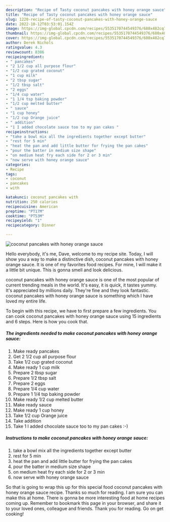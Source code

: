 ```yaml
---
description: "Recipe of Tasty coconut pancakes with honey orange sauce"
title: "Recipe of Tasty coconut pancakes with honey orange sauce"
slug: 1220-recipe-of-tasty-coconut-pancakes-with-honey-orange-sauce
date: 2022-10-12T03:53:01.154Z
image: https://img-global.cpcdn.com/recipes/5535170744549376/680x482cq70/coconut-pancakes-with-honey-orange-sauce-recipe-main-photo.jpg
thumbnail: https://img-global.cpcdn.com/recipes/5535170744549376/680x482cq70/coconut-pancakes-with-honey-orange-sauce-recipe-main-photo.jpg
cover: https://img-global.cpcdn.com/recipes/5535170744549376/680x482cq70/coconut-pancakes-with-honey-orange-sauce-recipe-main-photo.jpg
author: Derek Nichols
ratingvalue: 4.3
reviewcount: 8386
recipeingredient:
- " pancakes"
- "2 1/2 cup all purpose flour"
- "1/2 cup grated coconut"
- "1 cup milk"
- "2 tbsp sugar"
- "1/2 tbsp salt"
- "2 eggs"
- "1/4 cup water"
- "1 1/4 tsp baking powder"
- "1/2 cup melted butter"
- " sauce"
- "1 cup honey"
- "1/2 cup Orange juice"
- " addition"
- "1 I added chocolate sauce too to my pan cakes "
recipeinstructions:
- "take a bowl mix all the ingredients together except butter"
- "rest for 5 min"
- "heat the pan and add little butter for frying the pan cakes"
- "pour the batter in medium size shape"
- "on medium heat fry each side for 2 or 3 min"
- "now serve with honey orange sauce"
categories:
- Recipe
tags:
- coconut
- pancakes
- with

katakunci: coconut pancakes with 
nutrition: 250 calories
recipecuisine: American
preptime: "PT17M"
cooktime: "PT53M"
recipeyield: "1"
recipecategory: Dinner

---
```



![coconut pancakes with honey orange sauce](https://img-global.cpcdn.com/recipes/5535170744549376/680x482cq70/coconut-pancakes-with-honey-orange-sauce-recipe-main-photo.jpg)

Hello everybody, it's me, Dave, welcome to my recipe site. Today, I will show you a way to make a distinctive dish, coconut pancakes with honey orange sauce. It is one of my favorites food recipes. For mine, I will make it a little bit unique. This is gonna smell and look delicious.



coconut pancakes with honey orange sauce is one of the most popular of current trending meals in the world. It's easy, it is quick, it tastes yummy. It's appreciated by millions daily. They're fine and they look fantastic. coconut pancakes with honey orange sauce is something which I have loved my entire life.


To begin with this recipe, we have to first prepare a few ingredients. You can cook coconut pancakes with honey orange sauce using 15 ingredients and 6 steps. Here is how you cook that.

<!--inarticleads1-->

##### The ingredients needed to make coconut pancakes with honey orange sauce:

1. Make ready  pancakes
1. Get 2 1/2 cup all purpose flour
1. Take 1/2 cup grated coconut
1. Make ready 1 cup milk
1. Prepare 2 tbsp sugar
1. Prepare 1/2 tbsp salt
1. Prepare 2 eggs
1. Prepare 1/4 cup water
1. Prepare 1 1/4 tsp baking powder
1. Make ready 1/2 cup melted butter
1. Make ready  sauce
1. Make ready 1 cup honey
1. Take 1/2 cup Orange juice
1. Take  addition
1. Take 1 I added chocolate sauce too to my pan cakes :-)




<!--inarticleads2-->

##### Instructions to make coconut pancakes with honey orange sauce:

1. take a bowl mix all the ingredients together except butter
1. rest for 5 min
1. heat the pan and add little butter for frying the pan cakes
1. pour the batter in medium size shape
1. on medium heat fry each side for 2 or 3 min
1. now serve with honey orange sauce




So that is going to wrap this up for this special food coconut pancakes with honey orange sauce recipe. Thanks so much for reading. I am sure you can make this at home. There is gonna be more interesting food at home recipes coming up. Remember to bookmark this page in your browser, and share it to your loved ones, colleague and friends. Thank you for reading. Go on get cooking!
